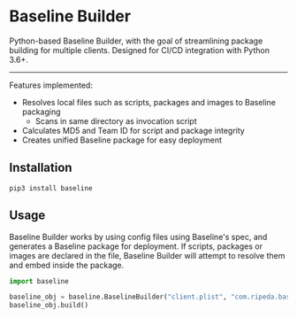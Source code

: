 # Baseline Builder

Python-based Baseline Builder, with the goal of streamlining package building for multiple clients. Designed for CI/CD integration with Python 3.6+.

------------

Features implemented:
- Resolves local files such as scripts, packages and images to Baseline packaging
  - Scans in same directory as invocation script
- Calculates MD5 and Team ID for script and package integrity
- Creates unified Baseline package for easy deployment

## Installation

```
pip3 install baseline
```


## Usage

Baseline Builder works by using config files using Baseline's spec, and generates a Baseline package for deployment. If scripts, packages or images are declared in the file, Baseline Builder will attempt to resolve them and embed inside the package.

```py
import baseline

baseline_obj = baseline.BaselineBuilder("client.plist", "com.ripeda.baseline.client", "1.0.0")
baseline_obj.build()
```